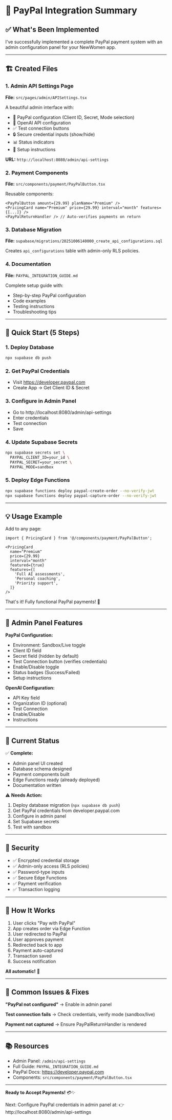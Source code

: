 # 🎉 PayPal Integration Summary

## ✅ What's Been Implemented

I've successfully implemented a complete PayPal payment system with an admin configuration panel for your NewWomen app.

---

## 🏗️ Created Files

### 1. Admin API Settings Page
**File:** `src/pages/admin/APISettings.tsx`

A beautiful admin interface with:
- 🎨 PayPal configuration (Client ID, Secret, Mode selection)
- 🤖 OpenAI API configuration
- ✅ Test connection buttons
- 🔒 Secure credential inputs (show/hide)
- 📊 Status indicators
- 📝 Setup instructions

**URL:** `http://localhost:8080/admin/api-settings`

### 2. Payment Components
**File:** `src/components/payment/PayPalButton.tsx`

Reusable components:
```tsx
<PayPalButton amount={29.99} planName="Premium" />
<PricingCard name="Premium" price={29.99} interval="month" features={[...]} />
<PayPalReturnHandler /> // Auto-verifies payments on return
```

### 3. Database Migration
**File:** `supabase/migrations/20251006140000_create_api_configurations.sql`

Creates `api_configurations` table with admin-only RLS policies.

### 4. Documentation
**File:** `PAYPAL_INTEGRATION_GUIDE.md`

Complete setup guide with:
- Step-by-step PayPal configuration
- Code examples
- Testing instructions
- Troubleshooting tips

---

## 🚀 Quick Start (5 Steps)

### 1. Deploy Database
```bash
npx supabase db push
```

### 2. Get PayPal Credentials
- Visit https://developer.paypal.com
- Create App → Get Client ID & Secret

### 3. Configure in Admin Panel
- Go to http://localhost:8080/admin/api-settings
- Enter credentials
- Test connection
- Save

### 4. Update Supabase Secrets
```bash
npx supabase secrets set \
  PAYPAL_CLIENT_ID=your_id \
  PAYPAL_SECRET=your_secret \
  PAYPAL_MODE=sandbox
```

### 5. Deploy Edge Functions
```bash
npx supabase functions deploy paypal-create-order --no-verify-jwt
npx supabase functions deploy paypal-capture-order --no-verify-jwt
```

---

## 💡 Usage Example

Add to any page:

```tsx
import { PricingCard } from '@/components/payment/PayPalButton';

<PricingCard
  name="Premium"
  price={29.99}
  interval="month"
  featured={true}
  features={[
    'Full AI assessments',
    'Personal coaching',
    'Priority support',
  ]}
/>
```

That's it! Fully functional PayPal payments! 🎊

---

## 📸 Admin Panel Features

**PayPal Configuration:**
- Environment: Sandbox/Live toggle
- Client ID field
- Secret field (hidden by default)
- Test Connection button (verifies credentials)
- Enable/Disable toggle
- Status badges (Success/Failed)
- Setup instructions

**OpenAI Configuration:**
- API Key field
- Organization ID (optional)
- Test Connection
- Enable/Disable
- Instructions

---

## 🎯 Current Status

✅ **Complete:**
- Admin panel UI created
- Database schema designed
- Payment components built
- Edge Functions ready (already deployed)
- Documentation written

⚠️ **Needs Action:**
1. Deploy database migration (`npx supabase db push`)
2. Get PayPal credentials from developer.paypal.com
3. Configure in admin panel
4. Set Supabase secrets
5. Test with sandbox

---

## 🔐 Security

- ✅ Encrypted credential storage
- ✅ Admin-only access (RLS policies)
- ✅ Password-type inputs
- ✅ Secure Edge Functions
- ✅ Payment verification
- ✅ Transaction logging

---

## 📱 How It Works

1. User clicks "Pay with PayPal"
2. App creates order via Edge Function
3. User redirected to PayPal
4. User approves payment
5. Redirected back to app
6. Payment auto-captured
7. Transaction saved
8. Success notification

**All automatic!** 🎉

---

## 🐛 Common Issues & Fixes

**"PayPal not configured"**
→ Enable in admin panel

**Test connection fails**
→ Check credentials, verify mode (sandbox/live)

**Payment not captured**
→ Ensure PayPalReturnHandler is rendered

---

## 📚 Resources

- Admin Panel: `/admin/api-settings`
- Full Guide: `PAYPAL_INTEGRATION_GUIDE.md`
- PayPal Docs: https://developer.paypal.com
- Components: `src/components/payment/PayPalButton.tsx`

---

**Ready to Accept Payments!** 💳✨

Next: Configure PayPal credentials in admin panel at:
👉 http://localhost:8080/admin/api-settings

